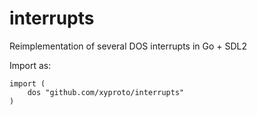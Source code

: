 # interrupts

Reimplementation of several DOS interrupts in Go + SDL2

Import as:

    import (
        dos "github.com/xyproto/interrupts"
    )
